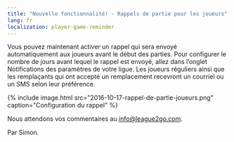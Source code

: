 ```yaml
---
title: "Nouvelle fonctionnalité! - Rappels de partie pour les joueurs"
lang: fr
localization: player-game-reminder
---
```

Vous pouvez maintenant activer un rappel qui sera envoyé automatiquement aux joueurs avant le début des parties. Pour configurer le nombre de jours avant lequel le rappel est envoyé, allez dans l’onglet Notifications des paramètres de votre ligue. Les joueurs réguliers ainsi que les remplaçants qui ont accepté un remplacement recevront un courriel ou un SMS selon leur préférence.

{% include image.html src="2016-10-17-rappel-de-partie-joueurs.png" caption="Configuration du rappel" %}

Nous attendons vos commentaires au [info@league2go.com](mailto:info@league2go.com).

Par Simon.
